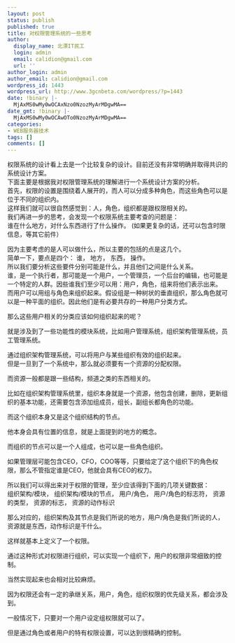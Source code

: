 ```yaml
---
layout: post
status: publish
published: true
title: 对权限管理系统的一些思考
author:
  display_name: 北漂IT民工
  login: admin
  email: calidion@gmail.com
  url: ''
author_login: admin
author_email: calidion@gmail.com
wordpress_id: 1443
wordpress_url: http://www.3gcnbeta.com/wordpress/?p=1443
date: !binary |-
  MjAxMS0wMy0wOCAxNzo0NzozMyArMDgwMA==
date_gmt: !binary |-
  MjAxMS0wMy0wOCAwOTo0NzozMyArMDgwMA==
categories:
- WEB服务器技术
tags: []
comments: []
---
```

<p>权限系统的设计看上去是一个比较复杂的设计。目前还没有非常明确并取得共识的系统设计方案。<br />
下面主要是根据我对权限管理系统的理解进行一个系统设计方案的分析。<br />
首先，权限的设置是围绕着人展开的，而人可以分成多种角色，而这些角色可以是位于不同的组织内。<br />
这样我们就可以很自然感觉到：人，角色，组织都是跟权限相关的。<br />
我们再进一步的思考，会发现一个权限系统主要考查的问题是：<br />
谁在什么地方，对什么东西进行了什么操作。 (如果更复杂的话，还可以包含时限信息，等其它前件）</p>
<p>因为主要考虑的是人可以做什么，所以主要的包括的点是这几个。<br />
简单一下，要点是四个： 谁， 地方， 东西， 操作。<br />
所以我们要分析这些要件分别可能是什么，并且他们之间是什么关系。<br />
谁，是一个执行者，那可能是一个用户，一个管理员，一个后台的编辑，也可能是一个特定的人群。因些谁我们至少可以用：用户，角色，组来将他们表示出来。<br />
而用户可以用组与角色来组织起来。假设组是一种树状的垂直组织，那么角色就可以是一种平面的组织。因此他们是有必要共存的一种用户分类方式。</p>
<p>那么这些用户相关的分类应该如何组织起来的呢？</p>
<p>就是涉及到了一些功能性的模块系统，比如用户管理系统，组织架构管理系统，员工管理系统。</p>
<p>通过组织架构管理系统，可以将用户与某些组织有效的组织起来。<br />
但是一旦到了一个系统中，那么就必须要有一个资源的分配权限。</p>
<p>而资源一般都是跟一些结构，频道之类的东西相关的。</p>
<p>比如在组织架构管理系统里，组织本身就是一个资源，他包含创建，删除，更新组织的基本功能，还需要包含添加组成员，组长，副组长都角色的功能。</p>
<p>而这个组织本身又是这个组织结构的节点。</p>
<p>他本身会具有位置的信息，就是上面提到的地方的概念。</p>
<p>而组织的节点可以是一个人组成，也可以是一些角色组织。</p>
<p>如果管理层可能包含CEO，CFO，COO等等，只要给定了这个组织下的角色权限，那么不管指定谁是CEO，他就会具有CEO的权力。</p>
<p>所以我们可以得出来对于权限的管理，至少应该得到下面的几项关键数据：<br />
组织架构/模块， 组织架构/模块的节点， 用户/角色， 用户/角色的标志符， 资源的类型， 资源的标志， 资源的动作标识</p>
<p>那么对应的，组织架构及其节点是我们所说的地方，用户/角色是我们所说的人，资源就是东西，动作标识是干什么。</p>
<p>这样就基本上定义了一个权限。</p>
<p>通过这种形式对权限进行组织，可以实现一个组织下，用户的权限非常细致的控制。</p>
<p>当然实现起来也会相对比较麻烦。</p>
<p>因为权限还会有一定的承继关系，用户，角色，组织权限的优先级关系，都会涉及到。</p>
<p>一般情况下，只要对一个用户设定组权限就可以了。</p>
<p>但是通过角色或者用户的特有权限设置，可以达到很精确的控制。</p>
